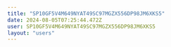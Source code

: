 ```yaml
---
title: "SP10GF5V4M649NYAT49SC97MGZX556DP98JM6XKS5"
date: 2024-08-05T07:25:44.472Z
user: SP10GF5V4M649NYAT49SC97MGZX556DP98JM6XKS5
layout: "users"
---
```

    